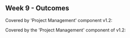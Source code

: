 <link rel="stylesheet" href="{{baseUrl}}/css/main.css">
<link rel="stylesheet" href="{{baseUrl}}/css/schedule.css">

<div class="website-content">

## Week 9 - Outcomes

<div id="main">

<!-- ==================================================================================================== -->

<include src="outcome-schedule.md" />

<!-- ==================================================================================================== -->

<include src="outcome-testingIntermediate.md" />

<!-- ==================================================================================================== -->

<dynamic-panel src="outcome-defensiveProgramming.md" type="info" header=":trophy: Can use defensive programming :star::star::star:" expandable no-close />

<!-- ==================================================================================================== -->

<dynamic-panel src="outcome-designIntermediate.md" type="info" header=":trophy: Can use intermediate-level design principles :star::star::star:" dynamic/>

<!-- ==================================================================================================== -->

<include src="outcome-qa.md" />

<!-- ==================================================================================================== -->

<include src="outcome-documentation.md" />

<!-- ==================================================================================================== -->

<include src="outcome-documentationTool.md" />

<!-- ==================================================================================================== -->

<panel type="danger" header="**`W9.` Can describe the implementation from a develolper's perspective** :star:" no-close>


  <panel header=":dart: Evidence" expanded>
  
Covered by 'Project Management' component v1.2:

<include src="../../admin/project-v12.md" name="%%Admin &raquo; Project &rarr; v1.2%%" dynamic />

  </panel>
</panel>

<!-- ==================================================================================================== -->

<panel type="danger" header="**`W9.` Can use miletones to schedule/track project progress** :star:" no-close>
  <panel header=":dart: Evidence" expanded>

Covered by the 'Project Management' component of v1.2:

<include src="../../admin/project-v12.md" name="%%Admin &raquo; Project &rarr; v1.2%%" dynamic />

  </panel>
</panel>

<!-- ==================================================================================================== -->

<include src="outcome-classDiagram.md" />

<!-- ==================================================================================================== -->

</div>
</div>
